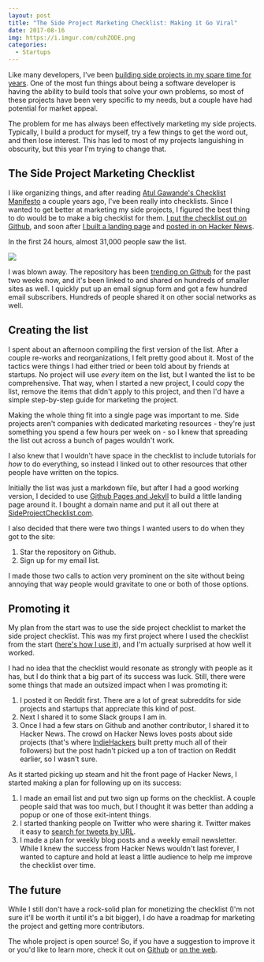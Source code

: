 ```yaml
---
layout: post
title: "The Side Project Marketing Checklist: Making it Go Viral"
date: 2017-08-16
img: https://i.imgur.com/cuhZODE.png
categories:
  - Startups
---
```

Like many developers, I've been [building side projects in my spare time for years](/posts/side-project-ideas). One of the most fun things about being a software developer is having the ability to build tools that solve your own problems, so most of these projects have been very specific to my needs, but a couple have had potential for market appeal.

The problem for me has always been effectively marketing my side projects. Typically, I build a product for myself, try a few things to get the word out, and then lose interest. This has led to most of my projects languishing in obscurity, but this year I'm trying to change that.

## The Side Project Marketing Checklist

I like organizing things, and after reading [Atul Gawande's Checklist Manifesto](http://amzn.to/2fLymZ3) a couple years ago, I've been really into checklists. Since I wanted to get better at marketing my side projects, I figured the best thing to do would be to make a big checklist for them. [I put the checklist out on Github](https://github.com/karllhughes/side-project-marketing), and soon after [I built a landing page](https://www.sideprojectchecklist.com/) and [posted in on Hacker News](https://news.ycombinator.com/item?id=14942902).

In the first 24 hours, almost 31,000 people saw the list.

![](https://i.imgur.com/f9zRhQ0.png)

I was blown away. The repository has been [trending on Github](https://twitter.com/KarlLHughes/status/894619969316638720) for the past two weeks now, and it's been linked to and shared on hundreds of smaller sites as well. I quickly put up an email signup form and got a few hundred email subscribers. Hundreds of people shared it on other social networks as well.

## Creating the list

I spent about an afternoon compiling the first version of the list. After a couple re-works and reorganizations, I felt pretty good about it. Most of the tactics were things I had either tried or been told about by friends at startups. No project will use _every_ item on the list, but I wanted the list to be comprehensive. That way, when I started a new project, I could copy the list, remove the items that didn't apply to this project, and then I'd have a simple step-by-step guide for marketing the project.

Making the whole thing fit into a single page was important to me. Side projects aren't companies with dedicated marketing resources - they're just something you spend a few hours per week on - so I knew that spreading the list out across a bunch of pages wouldn't work.

I also knew that I wouldn't have space in the checklist to include tutorials for _how_ to do everything, so instead I linked out to other resources that other people have written on the topics.

Initially the list was just a markdown file, but after I had a good working version, I decided to use [Github Pages and Jekyll](https://help.github.com/articles/using-jekyll-as-a-static-site-generator-with-github-pages/) to build a little landing page around it. I bought a domain name and put it all out there at [SideProjectChecklist.com](https://www.sideprojectchecklist.com/).

I also decided that there were two things I wanted users to do when they got to the site:

1. Star the repository on Github.
2. Sign up for my email list.

I made those two calls to action very prominent on the site without being annoying that way people would gravitate to one or both of those options.

## Promoting it

My plan from the start was to use the side project checklist to market the side project checklist. This was my first project where I used the checklist from the start ([here's how I use it](https://www.sideprojectchecklist.com/2017/how-to-use/)), and I'm actually surprised at how well it worked.

I had no idea that the checklist would resonate as strongly with people as it has, but I do think that a big part of its success was luck. Still, there were some things that made an outsized impact when I was promoting it:

1. I posted it on Reddit first. There are a lot of great subreddits for side projects and startups that appreciate this kind of post.
2. Next I shared it to some Slack groups I am in.
3. Once I had a few stars on Github and another contributor, I shared it to Hacker News. The crowd on Hacker News loves posts about side projects (that's where [IndieHackers](https://www.indiehackers.com/) built pretty much all of their followers) but the post hadn't picked up a ton of traction on Reddit earlier, so I wasn't sure.

As it started picking up steam and hit the front page of Hacker News, I started making a plan for following up on its success:

1. I made an email list and put two sign up forms on the checklist. A couple people said that was too much, but I thought it was better than adding a popup or one of those exit-intent things.
2. I started thanking people on Twitter who were sharing it. Twitter makes it easy to [search for tweets by URL](https://twitter.com/search?q=https%3A%2F%2Fwww.sideprojectchecklist.com&src=typd).
3. I made a plan for weekly blog posts and a weekly email newsletter. While I knew the success from Hacker News wouldn't last forever, I wanted to capture and hold at least a little audience to help me improve the checklist over time.

## The future

While I still don't have a rock-solid plan for monetizing the checklist (I'm not sure it'll be worth it until it's a bit bigger), I do have a roadmap for marketing the project and getting more contributors.

The whole project is open source! So, if you have a suggestion to improve it or you'd like to learn more, check it out on [Github](https://github.com/karllhughes/side-project-marketing) or [on the web](https://www.sideprojectchecklist.com/).

